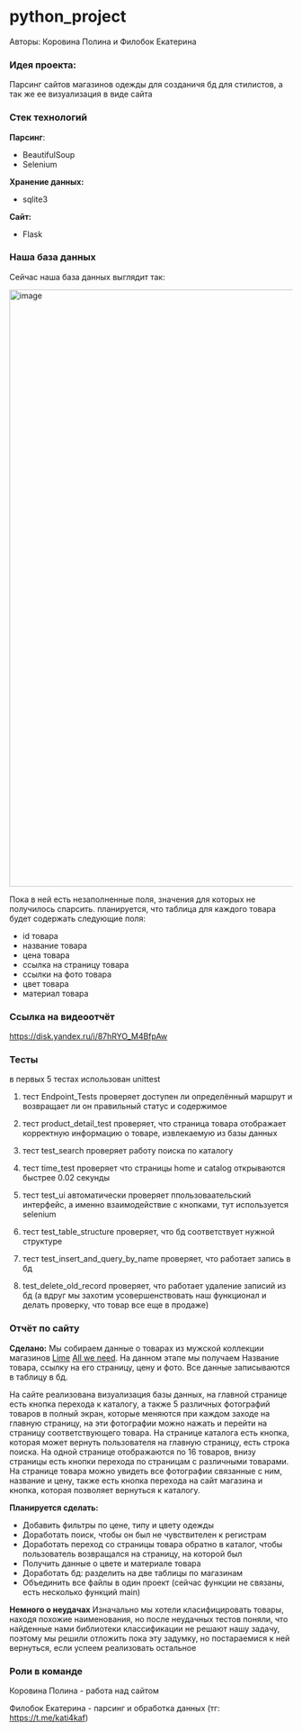 # python_project
Авторы: Коровина Полина и Филобок Екатерина

### Идея проекта:
Парсинг сайтов магазинов одежды для созданичя бд для стилистов, а так же ее визуализация в виде сайта



### Стек технологий


**Парсинг**:
- BeautifulSoup
- Selenium


**Хранение данных:**
- sqlite3


**Сайт:**
- Flask


### Наша база данных

Сейчас наша база данных выглядит так:

<img width="1060" alt="image" src="https://github.com/user-attachments/assets/e9ae05f1-101c-4cec-b765-d2c21832186f">


Пока в ней есть незаполненные поля, значения для которых не получилось спарсить.
планируется, что таблица для каждого товара будет содержать следующие поля:
- id товара
- название товара
- цена товара
- ссылка на страницу товара
- ссылки на фото товара
- цвет товара
- материал товара



### Ссылка на видеоотчёт
https://disk.yandex.ru/i/87hRYO_M4BfpAw

### Тесты
в первых 5 тестах использован unittest
1. тест Endpoint_Tests проверяет доступен ли определённый маршрут и возвращает ли он правильный статус и содержимое

2. тест product_detail_test проверяет, что страница товара отображает корректную информацию о товаре, извлекаемую из базы данных

3. тест test_search проверяет работу поиска по каталогу
 
4. тест time_test проверяет что страницы home и catalog открываются быстрее 0.02 секунды

5. тест test_ui автоматически проверяет ппользоваательский интерфейс, а именно взаимодействие с кнопками, тут используется selenium

6. тест test_table_structure проверяет, что бд соответствует нужной структуре

7. тест test_insert_and_query_by_name проверяет, что работает запись в бд

8. test_delete_old_record проверяет, что работает удаление записий из бд (а вдруг мы захотим усовершенствовать наш функционал и делать проверку, что товар все еще в продаже)


 


### Отчёт по сайту

**Сделано:**
Мы собираем данные о товарах из мужской коллекции магазинов [Lime](https://lime-shop.com/ru_ru/) [All we need](https://allweneed.ru). На данном этапе мы получаем Название товара, ссылку на его страницу, цену и фото. Все данные записываются в таблицу в бд.

На сайте реализована визуализация базы данных, на главной странице есть кнопка перехода к каталогу, а также 5 различных фотографий товаров в полный экран, которые меняются при каждом заходе на главную страницу, на эти фотографии можно нажать и перейти на страницу соответствующего товара.
На странице каталога есть кнопка, которая может вернуть пользователя на главную страницу, есть строка поиска. На одной странице отображаются по 16 товаров, внизу страницы есть кнопки перехода по страницам с различными товарами. На странице товара можно увидеть все фотографии связанные с ним, название и цену, также есть кнопка перехода на сайт магазина и кнопка, которая позволяет вернуться к каталогу. 

**Планируется сделать:**

- Добавить фильтры по цене, типу и цвету одежды
- Доработать поиск, чтобы он был не чувствителен к регистрам
- Доработать переход со страницы товара обратно в каталог, чтобы пользователь возвращался на страницу, на которой был
- Получить данные о цвете и материале товара
- Доработать бд: разделить на две таблицы по магазинам
- Объединить все файлы в один проект (сейчас функции не связаны, есть несколько функций main)


**Немного о неудачах**
Изначально мы хотели класифицировать товары, находя похожие наименования, но после неудачных тестов поняли, что найденные нами библиотеки классификации не решают нашу задачу, поэтому мы  решили отложить пока эту задумку, но постараемися к ней вернуться, если успеем реализовать остальное 


### Роли в команде

Коровина Полина - работа над сайтом

Филобок Екатерина - парсинг и обработка данных (тг: https://t.me/kati4kaf)
